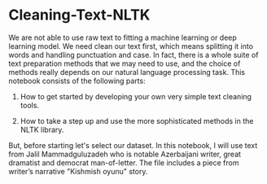 # Cleaning-Text-NLTK
We are not able to use raw text to fitting a machine learning or deep learning model. We need clean our text first, which means splitting it into words and handling punctuation and case. In fact, there is a whole suite of text preparation methods that we may need to use, and the choice of methods really depends on our natural language processing task. This notebook consists of the following parts:

1. How to get started by developing your own very simple text cleaning tools.

2. How to take a step up and use the more sophisticated methods in the NLTK library.

But, before starting let's select our dataset. In this notebook, I will use text from Jalil Mammadguluzadeh who is notable Azerbaijani writer, great dramatist and democrat man-of-letter. The file includes a piece from writer’s narrative "Kishmish oyunu" story. 
